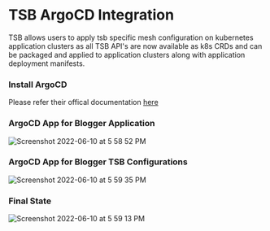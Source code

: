 # TSB ArgoCD Integration

TSB allows users to apply tsb specific mesh configuration on kubernetes application clusters as all TSB API's are now available as k8s CRDs
 and can be packaged and applied to application clusters along with application deployment manifests. 
 
### Install ArgoCD

Please refer their offical documentation [here](https://argo-cd.readthedocs.io/en/stable/getting_started/)

### ArgoCD App for Blogger Application

![Screenshot 2022-06-10 at 5 58 52 PM](https://user-images.githubusercontent.com/855824/173064675-81d0a7a2-4f73-4482-b9ad-85bd0463b3fe.png)

### ArgoCD App for Blogger TSB Configurations

![Screenshot 2022-06-10 at 5 59 35 PM](https://user-images.githubusercontent.com/855824/173064702-85b81afb-8e80-4ee6-94af-1bcf715286e3.png)

### Final State

![Screenshot 2022-06-10 at 5 59 13 PM](https://user-images.githubusercontent.com/855824/173064832-6bd90991-77d9-4d61-be74-ced62a94d2ea.png)
